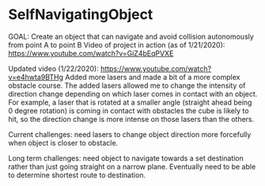 # SelfNavigatingObject
GOAL: Create an object that can navigate and avoid collision autonomously from point A to point B
Video of project in action (as of 1/21/2020): https://www.youtube.com/watch?v=GiZ4bEqPVXE

Updated video (1/22/2020): https://www.youtube.com/watch?v=e4hwta9BTHg
  Added more lasers and made a bit of a more complex obstacle course. The added lasers allowed me to change the intensity of direction change depending on which laser comes in contact with an object. For example, a laser that is rotated at a smaller angle (straight ahead being 0 degree rotation) is coming in contact with obstacles the cube is likely to hit, so the direction change is more intense on those lasers than the others. 

Current challenges: need lasers to change object direction more forcefully when object is closer to obstacle.

Long term challenges: need object to navigate towards a set destination rather than just going straight on a narrow plane. Eventually need to be able to determine shortest route to destination.
